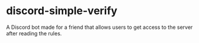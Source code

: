 # discord-simple-verify

A Discord bot made for a friend that allows users to get access to the server after reading the rules.
